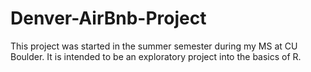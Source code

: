 # Denver-AirBnb-Project
This project was started in the summer semester during my MS at CU Boulder. It is intended to be an exploratory project into the basics of R.
